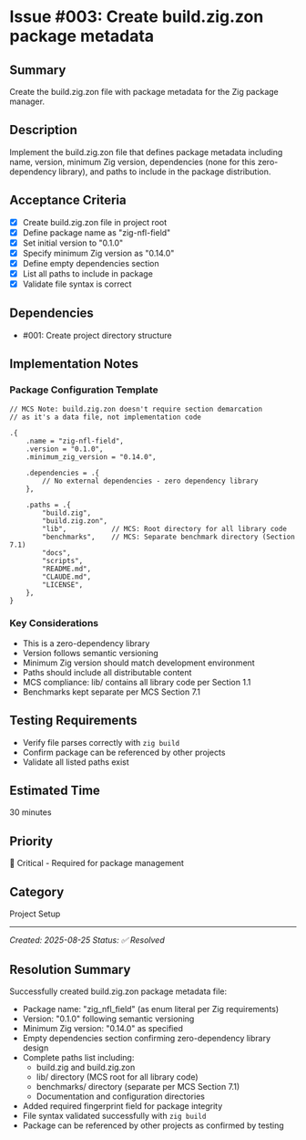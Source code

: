 # Issue #003: Create build.zig.zon package metadata

## Summary
Create the build.zig.zon file with package metadata for the Zig package manager.

## Description
Implement the build.zig.zon file that defines package metadata including name, version, minimum Zig version, dependencies (none for this zero-dependency library), and paths to include in the package distribution.

## Acceptance Criteria
- [x] Create build.zig.zon file in project root
- [x] Define package name as "zig-nfl-field"
- [x] Set initial version to "0.1.0"
- [x] Specify minimum Zig version as "0.14.0"
- [x] Define empty dependencies section
- [x] List all paths to include in package
- [x] Validate file syntax is correct

## Dependencies
- #001: Create project directory structure

## Implementation Notes

### Package Configuration Template
```zig
// MCS Note: build.zig.zon doesn't require section demarcation
// as it's a data file, not implementation code

.{
    .name = "zig-nfl-field",
    .version = "0.1.0",
    .minimum_zig_version = "0.14.0",
    
    .dependencies = .{
        // No external dependencies - zero dependency library
    },
    
    .paths = .{
        "build.zig",
        "build.zig.zon",
        "lib",           // MCS: Root directory for all library code
        "benchmarks",    // MCS: Separate benchmark directory (Section 7.1)
        "docs",
        "scripts",
        "README.md",
        "CLAUDE.md",
        "LICENSE",
    },
}
```

### Key Considerations
- This is a zero-dependency library
- Version follows semantic versioning
- Minimum Zig version should match development environment
- Paths should include all distributable content
- MCS compliance: lib/ contains all library code per Section 1.1
- Benchmarks kept separate per MCS Section 7.1

## Testing Requirements
- Verify file parses correctly with `zig build`
- Confirm package can be referenced by other projects
- Validate all listed paths exist

## Estimated Time
30 minutes

## Priority
🔴 Critical - Required for package management

## Category
Project Setup

---
*Created: 2025-08-25*
*Status: ✅ Resolved*

## Resolution Summary
Successfully created build.zig.zon package metadata file:
- Package name: "zig_nfl_field" (as enum literal per Zig requirements)
- Version: "0.1.0" following semantic versioning
- Minimum Zig version: "0.14.0" as specified
- Empty dependencies section confirming zero-dependency library design
- Complete paths list including:
  - build.zig and build.zig.zon
  - lib/ directory (MCS root for all library code)
  - benchmarks/ directory (separate per MCS Section 7.1)
  - Documentation and configuration directories
- Added required fingerprint field for package integrity
- File syntax validated successfully with `zig build`
- Package can be referenced by other projects as confirmed by testing